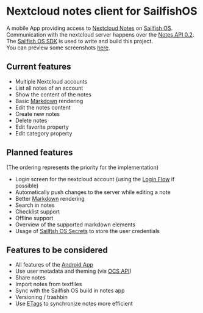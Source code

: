 # Nextcloud notes client for SailfishOS

A mobile App providing access to [Nextcloud Notes](https://github.com/nextcloud/notes) on [Sailfish OS](https://sailfishos.org).  
Communication with the nextcloud server happens over the [Notes API 0.2](https://github.com/nextcloud/notes/wiki/API-0.2).  
The [Sailfish OS SDK](https://sailfishos.org/wiki/Application_SDK) is used to write and build this project.  
You can preview some screenshots [here](https://www.scharel.name/harbour/nextcloudnotes/).

## Current features

- Multiple Nextcloud accounts
- List all notes of an account
- Show the content of the notes
- Basic [Markdown](https://en.wikipedia.org/wiki/Markdown) rendering
- Edit the notes content
- Create new notes
- Delete notes
- Edit favorite property
- Edit category property

## Planned features

(The ordering represents the priority for the implementation)
- Login screen for the nextcloud account (using the [Login Flow](https://docs.nextcloud.com/server/14/developer_manual/client_apis/LoginFlow/index.html) if possible)
- Automatically push changes to the server while editing a note
- Better [Markdown](https://en.wikipedia.org/wiki/Markdown) rendering
- Search in notes
- Checklist support
- Offline support
- Overview of the supported markdown elements
- Usage of [Sailfish OS Secrets](https://sailfishos.org/wiki/Secrets_and_Crypto) to store the user credentials

## Features to be considered

- All features of the [Android App](https://github.com/stefan-niedermann/nextcloud-notes)
- Use user metadata and theming (via [OCS API](https://docs.nextcloud.com/server/14/developer_manual/client_apis/OCS/index.html))
- Share notes
- Import notes from textfiles
- Sync with the Sailfish OS build in notes app
- Versioning / trashbin
- Use [ETags](https://de.wikipedia.org/wiki/HTTP_ETag) to synchronize notes more efficient
